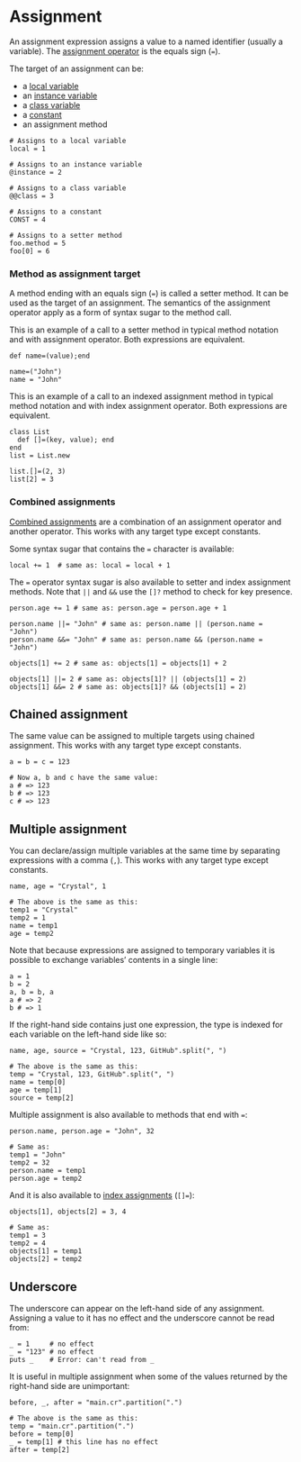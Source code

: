 # Assignment

An assignment expression assigns a value to a named identifier (usually a variable).
The [assignment operator](operators.md#assignments) is the equals sign (`=`).

The target of an assignment can be:

* a [local variable](local_variable.md)
* an [instance variable](methods_and_instance_variables.md)
* a [class variable](class_variables.md)
* a [constant](constants.md)
* an assignment method

```crystal
# Assigns to a local variable
local = 1

# Assigns to an instance variable
@instance = 2

# Assigns to a class variable
@@class = 3

# Assigns to a constant
CONST = 4

# Assigns to a setter method
foo.method = 5
foo[0] = 6
```

### Method as assignment target

A method ending with an equals sign (`=`) is called a setter method. It can be used
as the target of an assignment. The semantics of the assignment operator apply as
a form of syntax sugar to the method call.

This is an example of a call to a setter method in typical method notation and with assignment operator.
Both expressions are equivalent.

```crystal
def name=(value);end

name=("John")
name = "John"
```

This is an example of a call to an indexed assignment method in typical method notation and with index assignment operator.
Both expressions are equivalent.

```crystal
class List
  def []=(key, value); end
end
list = List.new

list.[]=(2, 3)
list[2] = 3
```

### Combined assignments

[Combined assignments](operators.md#combined-assignments) are a combination of an
assignment operator and another operator.
This works with any target type except constants.

Some syntax sugar that contains the `=` character is available:

```crystal
local += 1  # same as: local = local + 1
```

The `=` operator syntax sugar is also available to setter and index assignment methods.
Note that `||` and `&&` use the `[]?` method to check for key presence.

```crystal
person.age += 1 # same as: person.age = person.age + 1

person.name ||= "John" # same as: person.name || (person.name = "John")
person.name &&= "John" # same as: person.name && (person.name = "John")

objects[1] += 2 # same as: objects[1] = objects[1] + 2

objects[1] ||= 2 # same as: objects[1]? || (objects[1] = 2)
objects[1] &&= 2 # same as: objects[1]? && (objects[1] = 2)
```

## Chained assignment

The same value can be assigned to multiple targets using chained assignment.
This works with any target type except constants.

```crystal
a = b = c = 123

# Now a, b and c have the same value:
a # => 123
b # => 123
c # => 123
```

## Multiple assignment

You can declare/assign multiple variables at the same time by separating expressions with a comma (`,`).
This works with any target type except constants.

```crystal
name, age = "Crystal", 1

# The above is the same as this:
temp1 = "Crystal"
temp2 = 1
name = temp1
age = temp2
```

Note that because expressions are assigned to temporary variables it is possible to exchange variables’ contents in a single line:

```crystal
a = 1
b = 2
a, b = b, a
a # => 2
b # => 1
```

If the right-hand side contains just one expression, the type is indexed for each variable on the left-hand side like so:

```crystal
name, age, source = "Crystal, 123, GitHub".split(", ")

# The above is the same as this:
temp = "Crystal, 123, GitHub".split(", ")
name = temp[0]
age = temp[1]
source = temp[2]
```

Multiple assignment is also available to methods that end with `=`:

```crystal
person.name, person.age = "John", 32

# Same as:
temp1 = "John"
temp2 = 32
person.name = temp1
person.age = temp2
```

And it is also available to [index assignments](operators.md#assignments) (`[]=`):

```crystal
objects[1], objects[2] = 3, 4

# Same as:
temp1 = 3
temp2 = 4
objects[1] = temp1
objects[2] = temp2
```

## Underscore

The underscore can appear on the left-hand side of any assignment. Assigning a value to it has no effect and the underscore cannot be read from:

```crystal
_ = 1     # no effect
_ = "123" # no effect
puts _    # Error: can't read from _
```

It is useful in multiple assignment when some of the values returned by the right-hand side are unimportant:

```crystal
before, _, after = "main.cr".partition(".")

# The above is the same as this:
temp = "main.cr".partition(".")
before = temp[0]
_ = temp[1] # this line has no effect
after = temp[2]
```
